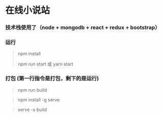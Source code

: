 # 在线小说站
### 技术栈使用了（node + mongodb + react + redux + bootstrap）


### 运行
>npm install
>
>npm run start 或 yarn start

### 打包 (第一行指令是打包，剩下的是运行)
>npm run build 

>npm install -g serve

>serve -s build
